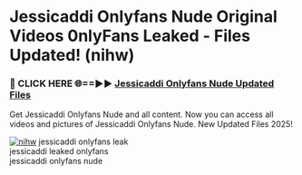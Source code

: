 # Jessicaddi Onlyfans Nude Original Videos 0nlyFans Leaked - Files Updated! (nihw)

<h3>🔴 CLICK HERE 🌐==►► <a href="https://tinyurl.com/2jnfzry5" rel="nofollow">Jessicaddi Onlyfans Nude Updated Files</a></h3>

Get Jessicaddi Onlyfans Nude and all content. Now you can access all videos and pictures of Jessicaddi Onlyfans Nude. New Updated Files 2025!

[![nihw](https://i.imgur.com/GyGTBgg.gif)](https://tinyurl.com/2jnfzry5)
jessicaddi onlyfans leak<br>
jessicaddi leaked onlyfans<br>
jessicaddi onlyfans nude